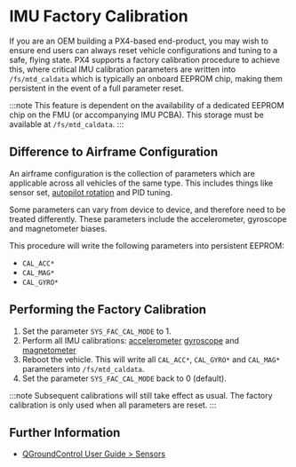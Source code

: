 # IMU Factory Calibration

If you are an OEM building a PX4-based end-product, you may wish to ensure end users can always reset vehicle configurations and tuning to a safe, flying state. PX4 supports a factory calibration procedure to achieve this, where critical IMU calibration parameters are written into `/fs/mtd_caldata` which is typically an onboard EEPROM chip, making them persistent in the event of a full parameter reset.

:::note
This feature is dependent on the availability of a dedicated EEPROM chip on the FMU (or accompanying IMU PCBA). This storage must be available at `/fs/mtd_caldata`.
:::

## Difference to Airframe Configuration
An airframe configuration is the collection of parameters which are applicable across all vehicles of the same type. This includes things like sensor set, [autopilot rotation](flight_controller_orientation.md) and PID tuning. 

Some parameters can vary from device to device, and therefore need to be treated differently. These parameters include the accelerometer, gyroscope and magnetometer biases.

This procedure will write the following parameters into persistent EEPROM:
- `CAL_ACC*`
- `CAL_MAG*`
- `CAL_GYRO*`

## Performing the Factory Calibration 

1. Set the parameter `SYS_FAC_CAL_MODE` to 1.
1. Perform all IMU calibrations: [accelerometer](accelerometer.md#performing-the-calibration) [gyroscope](gyroscope.md#performing-the-calibration) and [magnetometer](compass.md#performing-the-calibration)
1. Reboot the vehicle. This will write all `CAL_ACC*`, `CAL_GYRO*` and `CAL_MAG*` parameters into `/fs/mtd_caldata`.
1. Set the parameter `SYS_FAC_CAL_MODE` back to 0 (default).


:::note
Subsequent calibrations will still take effect as usual. The factory calibration is only used when all parameters are reset.
:::

## Further Information

* [QGroundControl User Guide > Sensors](https://docs.qgroundcontrol.com/master/en/SetupView/sensors_px4.html)
